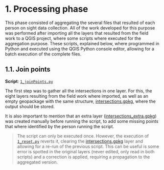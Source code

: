 # 1. Processing phase

This phase consisted of aggregating the several files that resulted of each person on sight data collection. All of the work developed for this purpose was performed after importing all the layers that resulted from the field work to a QGIS project, where some scripts where executed for the aggregation purpose. These scripts, explained below, where programmed in Python and executed using the QGIS Python console editor, allowing for a batch execution of the complete files.

## 1.1. Join points

**Script**: [`1_joinPoints.py`](./1_joinPoints.py)

The first step was to gather all the intersections in one layer. For this, the eight layers resulting from the field work where imported, as well as an empty geopackage with the same structure, [intersections.gpkg](./resources/intersections.gpkg), where the output should be stored.

It is also important to mention that an extra layer ([intersections_extra.gpkg](./resources/intersections_extra.gpkg)) was created manually before running the script, to add some missing points that where identified by the person running the script.

> The script can only be executed once. However, the execution of [`1_reset.py`](./1_reset.py) reverts it, clearing the [intersections.gpkg](./resources/intersections.gpkg) layer and allowing for a re-run of the previous script. This can be useful is some error is spotted in the original layers (never edited, only read in both scripts) and a correction is applied, requiring a propagation to the aggregated version.



